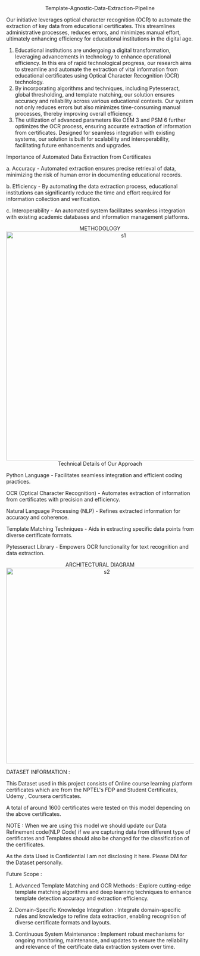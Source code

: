 <div align="center">
Template-Agnostic-Data-Extraction-Pipeline
</div>

Our initiative leverages optical character recognition (OCR) to automate the extraction of key data from educational certificates. This streamlines administrative processes, reduces errors, and minimizes manual effort, ultimately enhancing efficiency for educational institutions in the digital age.

1. Educational institutions are undergoing a digital transformation, leveraging advancements in technology to enhance operational efficiency. In this era of rapid technological progress, our research aims to streamline and automate the extraction of vital information from educational certificates using Optical Character Recognition (OCR) technology.
2. By incorporating algorithms and techniques, including Pytesseract, global thresholding, and template matching, our solution ensures accuracy and reliability across various educational contexts. Our system not only reduces errors but also minimizes time-consuming manual processes, thereby improving overall efficiency.
3. The utilization of advanced parameters like OEM 3 and PSM 6 further optimizes the OCR process, ensuring accurate extraction of information from certificates. Designed for seamless integration with existing systems, our solution is built for scalability and interoperability, facilitating future enhancements and upgrades.

Importance of Automated Data Extraction from Certificates

a. Accuracy - Automated extraction ensures precise retrieval of data, minimizing the risk of human error in documenting educational records.

b. Efficiency - By automating the data extraction process, educational institutions can significantly reduce the time and effort required for information collection and verification.

c. Interoperability - An automated system facilitates seamless integration with existing academic databases and information management platforms.




<div align="center">
METHODOLOGY
</div>
<div align="center">
  <img width="614" alt="s1" src="https://github.com/user-attachments/assets/6283d8ad-700d-4c5c-b61b-0cd39eb3eeac">
</div>

<div align="center">
Technical Details of Our Approach 
</div>

Python Language - Facilitates seamless integration and efficient coding practices.

OCR (Optical Character Recognition) - Automates extraction of information from certificates with precision and efficiency.

Natural Language Processing (NLP) - Refines extracted information for accuracy and coherence.

Template Matching Techniques - Aids in extracting specific data points from diverse certificate formats.

Pytesseract Library - Empowers OCR functionality for text recognition and data extraction.

<div align="center">
ARCHITECTURAL DIAGRAM
</div>

<div align="center">
<img width="525" alt="s2" src="https://github.com/user-attachments/assets/1ec090ce-2f9e-4c2d-ab76-952f8655f293">

</div>


DATASET INFORMATION :

This Dataset used in this project consists of Online course learning platform certificates which are from the NPTEL's FDP and Student Certificates, Udemy , Coursera certificates.

A total of around 1600 certificates were tested on this model depending on the above certificates.

NOTE : When we are using this model we should update our Data Refinement code(NLP Code) if we are capturing data from different type of certificates and Templates should also be changed for the classification of the certificates.


As the data Used is Confidential I am not disclosing it here. Please DM for the Dataset personally.

Future Scope : 

1. Advanced Template Matching and OCR Methods : Explore cutting-edge template matching algorithms and deep learning techniques to enhance template detection accuracy and extraction efficiency.
   
2. Domain-Specific Knowledge Integration : Integrate domain-specific rules and knowledge to refine data extraction, enabling recognition of diverse certificate formats and layouts.
   
3. Continuous System Maintenance : Implement robust mechanisms for ongoing monitoring, maintenance, and updates to ensure the reliability and relevance of the certificate data extraction system over time.

